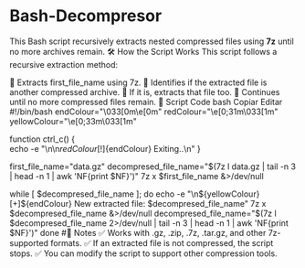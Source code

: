# Bash-Decompresor
This Bash script recursively extracts nested compressed files using **7z** until no more archives remain.
🛠️ How the Script Works
This script follows a recursive extraction method:

🔹 Extracts first_file_name using 7z.
🔹 Identifies if the extracted file is another compressed archive.
🔹 If it is, extracts that file too.
🔹 Continues until no more compressed files remain.
📜 Script Code
bash
Copiar
Editar
#!/bin/bash
endColour="\033[0m\e[0m"
redColour="\e[0;31m\033[1m"
yellowColour="\e[0;33m\033[1m"

function ctrl_c() {  
    echo -e "\n\n${redColour}[!]${endColour} Exiting..\n"
}

first_file_name="data.gz"
decompresed_file_name="$(7z l data.gz | tail -n 3 | head -n 1 | awk 'NF{print $NF}')"
7z x $first_file_name &>/dev/null

while [ $decompresed_file_name ]; do
    echo -e "\n${yellowColour}[+]${endColour} New extracted file: $decompresed_file_name"
    7z x $decompresed_file_name &>/dev/null
    decompresed_file_name="$(7z l $decompresed_file_name 2>/dev/null | tail -n 3 | head -n 1 | awk 'NF{print $NF}')"
done
#📝 Notes
✅ Works with .gz, .zip, .7z, .tar.gz, and other 7z-supported formats.
✅ If an extracted file is not compressed, the script stops.
✅ You can modify the script to support other compression tools.
